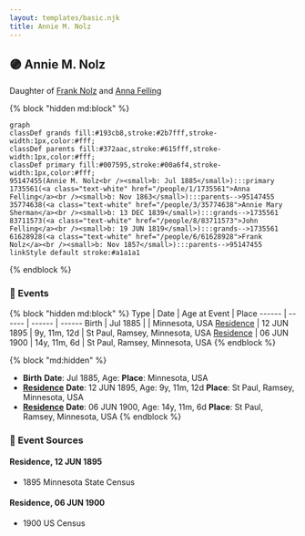 ```yaml
---
layout: templates/basic.njk
title: Annie M. Nolz
---
```

## 🟣 Annie M. Nolz

Daughter of [Frank Nolz](/people/6/61628928) and [Anna Felling](/people/1/1735561)

{% block "hidden md:block" %}
```mermaid
graph
classDef grands fill:#193cb8,stroke:#2b7fff,stroke-width:1px,color:#fff;
classDef parents fill:#372aac,stroke:#615fff,stroke-width:1px,color:#fff;
classDef primary fill:#007595,stroke:#00a6f4,stroke-width:1px,color:#fff;
95147455(Annie M. Nolz<br /><small>b: Jul 1885</small>):::primary
1735561(<a class="text-white" href="/people/1/1735561">Anna Felling</a><br /><small>b: Nov 1863</small>):::parents-->95147455
35774638(<a class="text-white" href="/people/3/35774638">Annie Mary Sherman</a><br /><small>b: 13 DEC 1839</small>):::grands-->1735561
83711573(<a class="text-white" href="/people/8/83711573">John Felling</a><br /><small>b: 19 JUN 1819</small>):::grands-->1735561
61628928(<a class="text-white" href="/people/6/61628928">Frank Nolz</a><br /><small>b: Nov 1857</small>):::parents-->95147455
linkStyle default stroke:#a1a1a1
```
{% endblock %}

### 📆 Events

{% block "hidden md:block" %}
Type | Date | Age at Event | Place
------ | ------ | ------ | ------
Birth | Jul 1885 |  | Minnesota, USA
[Residence](#event-event-0) | 12 JUN 1895 | 9y, 11m, 12d | St Paul, Ramsey, Minnesota, USA
[Residence](#event-event-1) | 06 JUN 1900 | 14y, 11m, 6d | St Paul, Ramsey, Minnesota, USA
{% endblock %}

{% block "md:hidden" %}
- **Birth**
**Date**: Jul 1885, Age:
**Place**: Minnesota, USA
- **[Residence](#event-event-0)**
**Date**: 12 JUN 1895, Age: 9y, 11m, 12d
**Place**: St Paul, Ramsey, Minnesota, USA
- **[Residence](#event-event-1)**
**Date**: 06 JUN 1900, Age: 14y, 11m, 6d
**Place**: St Paul, Ramsey, Minnesota, USA
{% endblock %}

### 📰 Event Sources

#### <a id="event-event-0"></a> Residence, 12 JUN 1895
* 1895 Minnesota State Census

#### <a id="event-event-1"></a> Residence, 06 JUN 1900
* 1900 US Census
